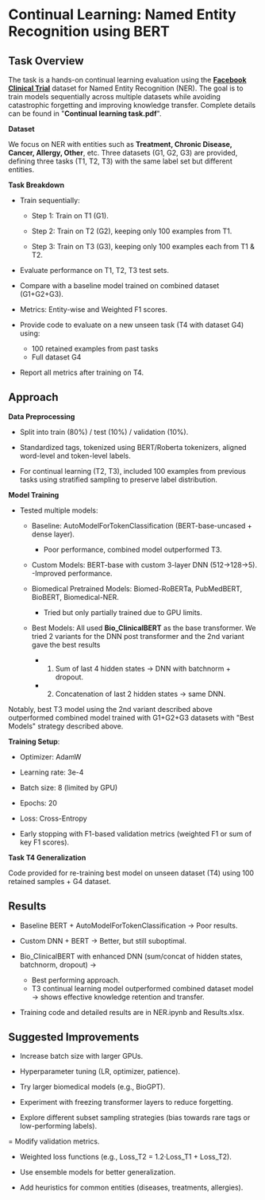 # Continual Learning: Named Entity Recognition using BERT
## Task Overview
The task is a hands-on continual learning evaluation using the [**Facebook Clinical Trial**](https://github.com/facebookresearch/Clinical-Trial-Parser) dataset for Named Entity Recognition (NER). The goal is to train models sequentially across multiple datasets while avoiding catastrophic forgetting and improving knowledge transfer. Complete details can be found in "**Continual learning task.pdf**".

**Dataset**

We focus on NER with entities such as **Treatment, Chronic Disease, Cancer, Allergy, Other**, etc. Three datasets (G1, G2, G3) are provided, defining three tasks (T1, T2, T3) with the same label set but different entities.

**Task Breakdown**

- Train sequentially:

  - Step 1: Train on T1 (G1).

  - Step 2: Train on T2 (G2), keeping only 100 examples from T1.

  - Step 3: Train on T3 (G3), keeping only 100 examples each from T1 & T2.

- Evaluate performance on T1, T2, T3 test sets.

- Compare with a baseline model trained on combined dataset (G1+G2+G3).

- Metrics: Entity-wise and Weighted F1 scores.

- Provide code to evaluate on a new unseen task (T4 with dataset G4) using:
  - 100 retained examples from past tasks
  - Full dataset G4

- Report all metrics after training on T4.

## Approach

**Data Preprocessing**

- Split into train (80%) / test (10%) / validation (10%).

- Standardized tags, tokenized using BERT/Roberta tokenizers, aligned word-level and token-level labels.

- For continual learning (T2, T3), included 100 examples from previous tasks using stratified sampling to preserve label distribution.

**Model Training**

- Tested multiple models:

  - Baseline: AutoModelForTokenClassification (BERT-base-uncased + dense layer).
    - Poor performance, combined model outperformed T3.

  - Custom Models: BERT-base with custom 3-layer DNN (512→128→5).
     -Improved performance.

  - Biomedical Pretrained Models: Biomed-RoBERTa, PubMedBERT, BioBERT, Biomedical-NER.
    - Tried but only partially trained due to GPU limits.

  - Best Models: All used **Bio_ClinicalBERT** as the base transformer. We tried 2 variants for the DNN post transformer and the 2nd variant gave the best results
    - 1) Sum of last 4 hidden states → DNN with batchnorm + dropout.
    - 2) Concatenation of last 2 hidden states → same DNN.

Notably, best T3 model using the 2nd variant described above outperformed combined model trained with G1+G2+G3 datasets with "Best Models" strategy described above.

**Training Setup**:

- Optimizer: AdamW

- Learning rate: 3e-4

- Batch size: 8 (limited by GPU)

- Epochs: 20

- Loss: Cross-Entropy

- Early stopping with F1-based validation metrics (weighted F1 or sum of key F1 scores).

**Task T4 Generalization**

Code provided for re-training best model on unseen dataset (T4) using 100 retained samples + G4 dataset.

## Results

- Baseline BERT + AutoModelForTokenClassification → Poor results.

- Custom DNN + BERT → Better, but still suboptimal.

- Bio_ClinicalBERT with enhanced DNN (sum/concat of hidden states, batchnorm, dropout) →
  - Best performing approach.
  - T3 continual learning model outperformed combined dataset model → shows effective knowledge retention and transfer.

- Training code and detailed results are in NER.ipynb and Results.xlsx.

## Suggested Improvements

- Increase batch size with larger GPUs.

- Hyperparameter tuning (LR, optimizer, patience).

- Try larger biomedical models (e.g., BioGPT).

- Experiment with freezing transformer layers to reduce forgetting.

- Explore different subset sampling strategies (bias towards rare tags or low-performing labels).

= Modify validation metrics.

- Weighted loss functions (e.g., Loss_T2 = 1.2·Loss_T1 + Loss_T2).

- Use ensemble models for better generalization.

- Add heuristics for common entities (diseases, treatments, allergies).

